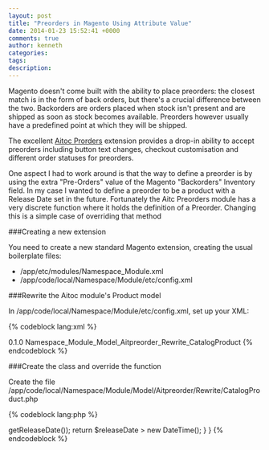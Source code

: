 ```yaml
---
layout: post
title: "Preorders in Magento Using Attribute Value"
date: 2014-01-23 15:52:41 +0000
comments: true
author: kenneth
categories: 
tags: 
description: 
---
```


Magento doesn't come built with the ability to place preorders: the closest match is in the form of back orders, but there's a crucial difference between the two. Backorders are orders placed when stock isn't present and are shipped as soon as stock becomes available. Preorders however usually have a predefined point at which they will be shipped.

The excellent [Aitoc Prorders](http://www.aitoc.com/en/magentomods_pre_order.html) extension provides a drop-in ability to accept preorders including button text changes, checkout customisation and different order statuses for preorders.

One aspect I had to work around is that the way to define a preorder is by using the extra "Pre-Orders" value of the Magento "Backorders" Inventory field. In my case I wanted to define a preorder to be a product with a Release Date set in the future. Fortunately the Aitc Preorders module has a very discrete function where it holds the definition of a Preorder. Changing this is a simple case of overriding that method

###Creating a new extension

You need to create a new standard Magento extension, creating the usual boilerplate files:

- /app/etc/modules/Namespace_Module.xml
- /app/code/local/Namespace/Module/etc/config.xml

###Rewrite the Aitoc module's Product model

In /app/code/local/Namespace/Module/etc/config.xml, set up your XML:

{% codeblock lang:xml %}
<?xml version="1.0"?>
<config>
    <modules>
        <Namespace_Module>
            <version>0.1.0</version>
        </Namespace_Module>
    </modules>
    <global>
        <models>
            <catalog>
                <rewrite>
                    <product>Namespace_Module_Model_Aitpreorder_Rewrite_CatalogProduct</product>
                </rewrite>
            </catalog>
        </models>
    </global>
</config>   
{% endcodeblock %}

###Create the class and override the function

Create the file /app/code/local/Namespace/Module/Model/Aitpreorder/Rewrite/CatalogProduct.php

{% codeblock lang:php %}

<?php

class Namespace_Module_Model_Aitpreorder_Rewrite_CatalogProduct extends Aitoc_Aitpreorder_Model_Rewrite_CatalogProduct {
    public function getPreorder()
    {
        // Add whatever logic you like here and return it as a boolean
        $releaseDate = DateTime::createFromFormat('Y-m-d H:i:s', $this->getReleaseDate());
        return $releaseDate > new DateTime();
    }

}

{% endcodeblock %}
